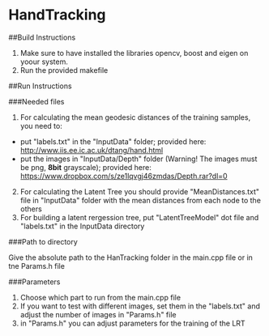 # HandTracking

##Build Instructions

1. Make sure to have installed the libraries opencv, boost and eigen on yoour system.
2. Run the provided makefile

##Run Instructions

###Needed files 

 1. For calculating the mean geodesic distances of the training samples, you need to:
 - put "labels.txt" in the "InputData" folder; provided here: http://www.iis.ee.ic.ac.uk/dtang/hand.html 
 - put the images in "InputData/Depth" folder (Warning! The images must be png, **8bit** grayscale);  provided here: https://www.dropbox.com/s/ze1lqvgj46zmdas/Depth.rar?dl=0 
 2. For calculating the Latent Tree you should provide "MeanDistances.txt" file in "InputData" folder  with the mean distances from each node to the others 
 3. For building a latent rergession tree, put "LatentTreeModel" dot file and "labels.txt" in the InputData directory

###Path to directory 

Give the absolute path to the HanTracking folder in the main.cpp file or in tne Params.h file

###Parameters

1. Choose which part to run from the main.cpp file
2. If you want to test with different images, set them in the "labels.txt" and adjust the number of images in "Params.h" file
3. in "Params.h" you can adjust parameters for the training of the LRT

